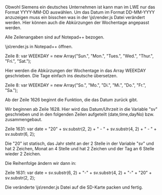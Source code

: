 Obwohl Siemens ein deutsches Unternehmen ist kann man im LWE nur das Format YYYY-MM-DD auswählen. Um das Datum im Format DD-MM-YYYY anzuzeigen muss ein bisschen was in der \js\render.js Datei verändert werden. Hier können auch die Abkürzungen der Wochentage angepasst werden. 

Alle Zeilenangaben sind auf Notepad++ bezogen.

\js\render.js in Notepad++ öffnen.

Zeile 8: var WEEKDAY = new Array("Sun.", "Mon.", "Tues.", "Wed.", "Thur.", "Fri.", "Sat."); 

Hier werden die Abkürzungen der Wochentage in das Array WEEKDAY geschrieben. Die Tage einfach ins deutsche übersetzen.

Zeile 8: var WEEKDAY = new Array("So.", "Mo.", "Di.", "Mi.", "Do.", "Fr.", "Sa."); 

Ab der Zeile 1626 beginnt die Funktion, die das Datum zurück gibt.

Wir beginnen ab Zeile 1628. Hier wird das Datum/Uhrzeit in die Variable "sv" geschrieben und in den folgenden Zeilen aufgeteilt (date,time,dayNo) bzw. zusammengebaut.

Zeile 1631: var date = "20" + sv.substr(2, 2) + " - " + sv.substr(4, 2) + " - " + sv.substr(6, 2);

Die "20" ist statisch, das Jahr steht an der 2 Stelle in der Variable "sv" und hat 2 Zeichen, Monat an 4 Stelle und hat 2 Zeichen und der Tag an 6 Stelle wieder 2 Zeichen.

Die Reihenfolge ändern wir dann in:

Zeile 1631: var date = sv.substr(6, 2) + "-" + sv.substr(4, 2) + "-" + "20" + sv.substr(2, 2);

Die veränderte \js\render.js Datei auf die SD-Karte packen und fertig.
